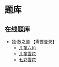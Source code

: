 # 题库

## 在线题库
- 独·数之道 【需要登录】
  - [儿童六角](http://www.sudokufans.org.cn/lx/game.index.php?type=4j)
  - [儿童雪花](http://www.sudokufans.org.cn/lx/game.index.php?type=xh)
  - [七彩雪花](http://www.sudokufans.org.cn/lx/game.index.php?type=xh2)